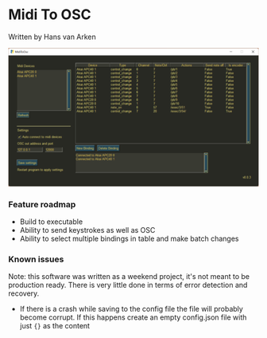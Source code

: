 # Midi To OSC

Written by Hans van Arken

![a screenshot of the software](screenshotv003.png)

### Feature roadmap

- Build to executable
- Ability to send keystrokes as well as OSC
- Ability to select multiple bindings in table and make batch changes

### Known issues

Note: this software was written as a weekend project, it's not meant to be production ready. There is very little done in terms of error detection and recovery.

- If there is a crash while saving to the config file the file will probably become corrupt. If this happens create an empty config.json file with just `{}` as the content
